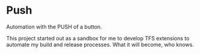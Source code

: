 Push
====

Automation with the PUSH of a button.

This project started out as a sandbox for me to develop TFS extensions to automate my build and release processes. What it will become, who knows. 
